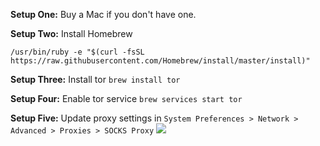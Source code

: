 **Setup One:**
Buy a Mac if you don't have one.

**Setup Two:**
Install Homebrew
```
/usr/bin/ruby -e "$(curl -fsSL https://raw.githubusercontent.com/Homebrew/install/master/install)"
```

**Setup Three:**
Install tor
`brew install tor`

**Setup Four:**
Enable tor service
`brew services start tor`

**Setup Five:**
Update proxy settings in `System Preferences > Network > Advanced > Proxies > SOCKS Proxy`
![](https://cloud.githubusercontent.com/assets/2114712/25575097/89deaf1e-2e71-11e7-90bc-d6077e7f0d6f.png)

